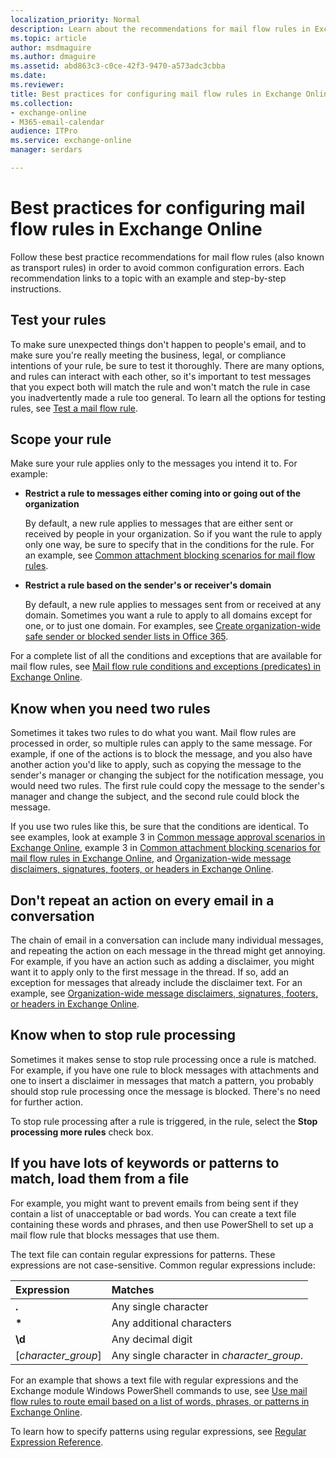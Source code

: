 ```yaml
---
localization_priority: Normal
description: Learn about the recommendations for mail flow rules in Exchange Online.
ms.topic: article
author: msdmaguire
ms.author: dmaguire
ms.assetid: abd863c3-c0ce-42f3-9470-a573adc3cbba
ms.date: 
ms.reviewer: 
title: Best practices for configuring mail flow rules in Exchange Online
ms.collection: 
- exchange-online
- M365-email-calendar
audience: ITPro
ms.service: exchange-online
manager: serdars

---
```


# Best practices for configuring mail flow rules in Exchange Online

Follow these best practice recommendations for mail flow rules (also known as transport rules) in order to avoid common configuration errors. Each recommendation links to a topic with an example and step-by-step instructions.

## Test your rules

To make sure unexpected things don't happen to people's email, and to make sure you're really meeting the business, legal, or compliance intentions of your rule, be sure to test it thoroughly. There are many options, and rules can interact with each other, so it's important to test messages that you expect both will match the rule and won't match the rule in case you inadvertently made a rule too general. To learn all the options for testing rules, see [Test a mail flow rule](test-mail-flow-rules.md).

## Scope your rule

Make sure your rule applies only to the messages you intend it to. For example:

- **Restrict a rule to messages either coming into or going out of the organization**

   By default, a new rule applies to messages that are either sent or received by people in your organization. So if you want the rule to apply only one way, be sure to specify that in the conditions for the rule. For an example, see [Common attachment blocking scenarios for mail flow rules](common-attachment-blocking-scenarios.md).

- **Restrict a rule based on the sender's or receiver's domain**

   By default, a new rule applies to messages sent from or received at any domain. Sometimes you want a rule to apply to all domains except for one, or to just one domain. For examples, see [Create organization-wide safe sender or blocked sender lists in Office 365](https://docs.microsoft.com/office365/SecurityCompliance/create-organization-wide-safe-sender-or-blocked-sender-lists-in-office-365).

For a complete list of all the conditions and exceptions that are available for mail flow rules, see [Mail flow rule conditions and exceptions (predicates) in Exchange Online](conditions-and-exceptions.md).

## Know when you need two rules

Sometimes it takes two rules to do what you want. Mail flow rules are processed in order, so multiple rules can apply to the same message. For example, if one of the actions is to block the message, and you also have another action you'd like to apply, such as copying the message to the sender's manager or changing the subject for the notification message, you would need two rules. The first rule could copy the message to the sender's manager and change the subject, and the second rule could block the message.

If you use two rules like this, be sure that the conditions are identical. To see examples, look at example 3 in [Common message approval scenarios in Exchange Online](common-message-approval-scenarios.md), example 3 in [Common attachment blocking scenarios for mail flow rules in Exchange Online](common-attachment-blocking-scenarios.md), and [Organization-wide message disclaimers, signatures, footers, or headers in Exchange Online](disclaimers-signatures-footers-or-headers.md).

## Don't repeat an action on every email in a conversation

The chain of email in a conversation can include many individual messages, and repeating the action on each message in the thread might get annoying. For example, if you have an action such as adding a disclaimer, you might want it to apply only to the first message in the thread. If so, add an exception for messages that already include the disclaimer text. For an example, see [Organization-wide message disclaimers, signatures, footers, or headers in Exchange Online](disclaimers-signatures-footers-or-headers.md).

## Know when to stop rule processing

Sometimes it makes sense to stop rule processing once a rule is matched. For example, if you have one rule to block messages with attachments and one to insert a disclaimer in messages that match a pattern, you probably should stop rule processing once the message is blocked. There's no need for further action.

To stop rule processing after a rule is triggered, in the rule, select the **Stop processing more rules** check box.

## If you have lots of keywords or patterns to match, load them from a file

For example, you might want to prevent emails from being sent if they contain a list of unacceptable or bad words. You can create a text file containing these words and phrases, and then use PowerShell to set up a mail flow rule that blocks messages that use them.

The text file can contain regular expressions for patterns. These expressions are not case-sensitive. Common regular expressions include:

|**Expression**|**Matches**|
|:-----|:-----|
|**.**|Any single character|
|**\***|Any additional characters|
|**\d**|Any decimal digit|
|[*character_group*]|Any single character in *character_group*.|

For an example that shows a text file with regular expressions and the Exchange module Windows PowerShell commands to use, see [Use mail flow rules to route email based on a list of words, phrases, or patterns in Exchange Online](use-rules-to-route-email.md).

To learn how to specify patterns using regular expressions, see [Regular Expression Reference](https://go.microsoft.com/fwlink/p/?LinkId=532394).
